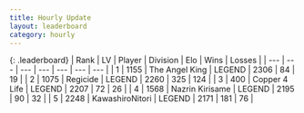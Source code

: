 ```yaml
---
title: Hourly Update
layout: leaderboard
category: hourly
---
```


{: .leaderboard}
| Rank | LV | Player | Division | Elo | Wins | Losses |
| --- | --- | --- | --- | --- | --- | --- |
| <span data-change="0">1</span> | 1155 | <span title="ID: 547162">The Angel King</span> | LEGEND | <span data-change="0">2306</span> | <span data-change="0">84</span> | <span data-change="0">19</span> |
| <span data-change="0">2</span> | 1075 | <span title="ID: 353063">Regicide</span> | LEGEND | <span data-change="4">2260</span> | <span data-change="4">325</span> | <span data-change="1">124</span> |
| <span data-change="2">3</span> | 400 | <span title="ID: 572375">Copper 4 Life</span> | LEGEND | <span data-change="12">2207</span> | <span data-change="5">72</span> | <span data-change="2">26</span> |
| <span data-change="0">4</span> | 1568 | <span title="ID: 315148">Nazrin Kirisame</span> | LEGEND | <span data-change="0">2195</span> | <span data-change="0">90</span> | <span data-change="0">32</span> |
| <span data-change="-2">5</span> | 2248 | <span title="ID: 164871">KawashiroNitori</span> | LEGEND | <span data-change="-25">2171</span> | <span data-change="1">181</span> | <span data-change="3">76</span> |